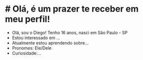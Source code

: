 # # Olá, é um prazer te receber em meu perfil!
- Olá, sou o Diego! Tenho 16 anos, nasci em São Paulo - SP
- Estou interessado em ...
- Atualmente estou aprendendo sobre...
- Pronomes: Ele/Dele
- Curiosidade:...
